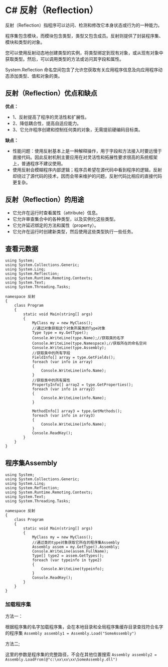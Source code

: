 # C# 反射（Reflection）

反射（Reflection）指程序可以访问、检测和修改它本身状态或行为的一种能力。

程序集包含模块，而模块包含类型，类型又包含成员。反射则提供了封装程序集、模块和类型的对象。

您可以使用反射动态地创建类型的实例，将类型绑定到现有对象，或从现有对象中获取类型。然后，可以调用类型的方法或访问其字段和属性。

System.Reflection 命名空间包含了允许您获取有关应用程序信息及向应用程序动态添加类型、值和对象的类。

## 反射（Reflection）优点和缺点

**优点：**

- 1、反射提高了程序的灵活性和扩展性。
- 2、降低耦合性，提高自适应能力。
- 3、它允许程序创建和控制任何类的对象，无需提前硬编码目标类。

**缺点：**

- 性能问题：使用反射基本上是一种解释操作，用于字段和方法接入时要远慢于直接代码。因此反射机制主要应用在对灵活性和拓展性要求很高的系统框架上，普通程序不建议使用。
- 使用反射会模糊程序内部逻辑；程序员希望在源代码中看到程序的逻辑，反射却绕过了源代码的技术，因而会带来维护的问题，反射代码比相应的直接代码更复杂。

## 反射（Reflection）的用途

- 它允许在运行时查看属性（attribute）信息。
- 它允许审查集合中的各种类型，以及实例化这些类型。
- 它允许延迟绑定的方法和属性（property）。
- 它允许在运行时创建新类型，然后使用这些类型执行一些任务。

## 查看元数据

```CSharp
using System;
using System.Collections.Generic;
using System.Linq;
using System.Reflection;
using System.Runtime.Remoting.Contexts;
using System.Text;
using System.Threading.Tasks;

namespace 反射
{
    class Program
    {
        static void Main(string[] args)
        {
            MyClass my = new MyClass();
            //通过对象获取这个对象所属类的Type对象
            Type type = my.GetType();
            Console.WriteLine(type.Name);//获取类的名字
            Console.WriteLine(type.Namespace);//获取所在的命名空间
            Console.WriteLine(type.Assembly);
            //获取类中的所有字段
            FieldInfo[] array = type.GetFields();
            foreach (var info in array)
            {
                Console.WriteLine(info.Name);
            }
            //获取类中的所有属性
            PropertyInfo[] array2 = type.GetProperties();
            foreach (var info in array2)
            {
                Console.WriteLine(info.Name);
            }

            MethodInfo[] array3 = type.GetMethods();
            foreach (var info in array3)
            {
                Console.WriteLine(info.Name);
            }
            Console.ReadKey();
        }
    }
}

```

## 程序集Assembly

```CSharp
using System;
using System.Collections.Generic;
using System.Linq;
using System.Reflection;
using System.Runtime.Remoting.Contexts;
using System.Text;
using System.Threading.Tasks;

namespace 反射
{
    class Program
    {
        static void Main(string[] args)
        {
            MyClass my = new MyClass();
            //通过类的type对象获取它所在的程序集Assembly
            Assembly assem = my.GetType().Assembly;
            Console.WriteLine(assem.FullName);
            Type[] type2 = assem.GetTypes();
            foreach (var typeinfo in type2)
            {
                Console.WriteLine(typeinfo);
            }
            Console.ReadKey();
        }
    }
}

```

### 加载程序集

方法一：

根据程序集的名字加载程序集，会在本地目录和全局程序集缓存目录查找符合名字的程序集
`Assembly assembly1 = Assembly.Load("SomeAssembly")`

方法二;

这里的参数是程序集的完整路径，不会在其他位置搜索
`Assembly assembly2 = Assembly.LoadFrom(@"c:\xx\xx\xx\SomeAssembly.dll")`